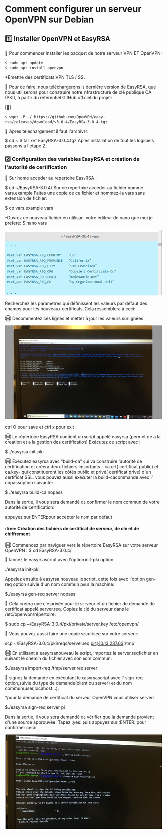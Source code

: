
# Comment configurer un serveur OpenVPN sur Debian 




## :one:  Installer OpenVPN et EasyRSA

:pushpin: Pour commencer installer les pacquet de notre serveur VPN ET OpenVPN:

```
$ sudo apt update
$ sudo apt install openvpn
```

*Emettre des certificats:VPN TLS / SSL

:pushpin: Pour ce faire, nous téléchargerons la dernière version de EasyRSA, que nous utiliserons pour construire notre infrastructure de clé publique CA (PKI), à partir du référentiel GitHub officiel du projet:




[🎥] 

```
$ wget -P ~/ https://github.com/OpenVPN/easy-rsa/releases/download/v3.0.4/EasyRSA-3.0.4.tgz
```



:pushpin: Apres telechargement il faut l'archiver:

$ cd ~
$ tar xvf EasyRSA-3.0.4.tgz
Apres installation de tout les logiciels passons a l'etape 2.

### :two: Configuration des variables EasyRSA et création de l'autorité de certification

:pushpin: Sur home acceder au repertoire EasyRSA :

$ cd ~/EasyRSA-3.0.4/
Sur ce repertoire acceder au fichier  nommé vars.example
Faites une copie de ce fichier et nommez-la vars sans extension de fichier:

$ cp vars.example vars

-Ouvrez ce nouveau fichier en utilisant votre éditeur de nano que moi je prefere:
$ nano vars





![image](vars.PNG)






Recherchez les paramètres qui définissent les valeurs par défaut des champs pour les nouveaux certificats. Cela ressemblera à ceci:



:m: Décommentez ces lignes et mettez à jour les valeurs surlignées



![image](Cap1.PNG)



ctrl O pour save et ctrl x pour exit

:m: Le répertoire EasyRSA contient un script appelé easyrsa (permet de a la creation et a la gestion des certification)
Exécutez ce script avec :


$ ./easyrsa init-pki

:m: Exécutez easyrsa avec "build-ca" qui va construire 'autorité de certification et créera deux fichiers importants - ca.crt( certificat public) et ca.key- qui constitueront les côtés public et privé( certificat prive) d'un certificat SSL.
vous pouvez aussi exécuter la build-cacommande avec l' nopassoption suivante:

$ ./easyrsa build-ca nopass


Dans la sortie, il vous sera demandé de confirmer le nom commun de votre autorité de certification:

appuyez sur ENTERpour accepter le nom par défaut

#### :tree: Création des fichiers de certificat de serveur, de clé et de chiffrement

:m: Commencez par naviguer vers le répertoire EasyRSA sur votre serveur OpenVPN :
$ cd EasyRSA-3.0.4/

:pushpin: lancez le easyrsascript avec l'option init-pki option

./easyrsa init-pki

Appelez ensuite à easyrsa nouveau le script, cette fois avec l'option gen-req option suivie d'un nom commun pour la machine:


$./easyrsa gen-req server nopass

:pushpin: Cela créera une clé privée pour le serveur et un fichier de demande de certificat appelé server.req. Copiez la clé du serveur dans le /etc/openvpn/répertoire:


$ sudo cp ~/EasyRSA-3.0.4/pki/private/server.key /etc/openvpn/

:pushpin: Vous pouvez aussi faire une copie securisee sur votre serveur:

scp ~/EasyRSA-3.0.4/pki/reqs/server.req pi@10.13.237.63:/tmp


:m:  En utilisant à easyrsanouveau le script, importez le server.reqfichier en suivant le chemin du fichier avec son nom commun:

$./easyrsa import-req /tmp/server.req server

:pushpin: signez la demande en exécutant le easyrsascript avec l' sign-req option,suivie du type de demande(client ou server) et du nom commun(user,locahost...).

*pour la demande de certificat du serveur OpenVPN vous utiliser server:

$./easyrsa sign-req server pi



Dans la sortie, il vous sera demandé de vérifier que la demande provient d'une source approuvée. Tapez :yes: puis appuyez sur :ENTER: pour confirmer ceci:

![image](Cap2.PNG)




